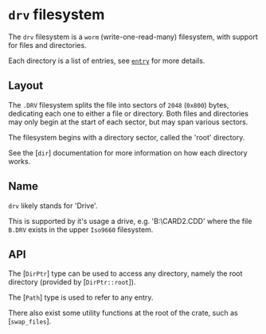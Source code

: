 # `drv` filesystem

The `drv` filesystem is a `worm` (write-one-read-many) filesystem,
with support for files and directories.

Each directory is a list of entries, see [`entry`](crate::entry) for more details.

## Layout

The `.DRV` filesystem splits the file into sectors of `2048` (`0x800`) bytes, dedicating each one
to either a file or directory.
Both files and directories may only begin at the start of each sector, but may span various
sectors.

The filesystem begins with a directory sector, called the 'root' directory.

See the [`dir`] documentation for more information on how each directory works.

## Name

`drv` likely stands for 'Drive'.

This is supported by it's usage a drive, e.g. 'B:\\CARD2.CDD' where
the file `B.DRV` exists in the upper `Iso9660` filesystem.

## API

The [`DirPtr`] type can be used to access any directory, namely the root directory
(provided by [`DirPtr::root`]).

The [`Path`] type is used to refer to any entry.

There also exist some utility functions at the root of the crate, such as [`swap_files`].
